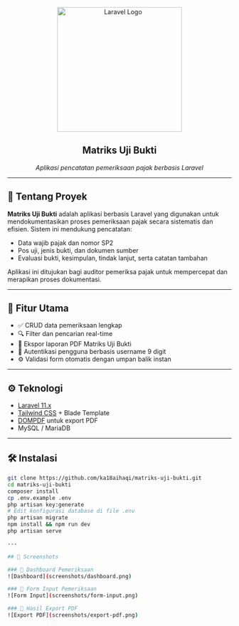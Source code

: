 <p align="center">
  <img src="https://raw.githubusercontent.com/laravel/art/master/logo-lockup/5%20SVG/2%20CMYK/1%20Full%20Color/laravel-logolockup-cmyk-red.svg" width="280" alt="Laravel Logo">
</p>

<h2 align="center">Matriks Uji Bukti</h2>
<p align="center"><em>Aplikasi pencatatan pemeriksaan pajak berbasis Laravel</em></p>

---

## 📄 Tentang Proyek

**Matriks Uji Bukti** adalah aplikasi berbasis Laravel yang digunakan untuk mendokumentasikan proses pemeriksaan pajak secara sistematis dan efisien. Sistem ini mendukung pencatatan:

- Data wajib pajak dan nomor SP2
- Pos uji, jenis bukti, dan dokumen sumber
- Evaluasi bukti, kesimpulan, tindak lanjut, serta catatan tambahan

Aplikasi ini ditujukan bagi auditor pemeriksa pajak untuk mempercepat dan merapikan proses dokumentasi.

---

## 🚀 Fitur Utama

- ✅ CRUD data pemeriksaan lengkap
- 🔍 Filter dan pencarian real-time
- 📄 Ekspor laporan PDF Matriks Uji Bukti
- 🔐 Autentikasi pengguna berbasis username 9 digit
- ⚙️ Validasi form otomatis dengan umpan balik instan

---

## ⚙️ Teknologi

- [Laravel 11.x](https://laravel.com/)
- [Tailwind CSS](https://tailwindcss.com/) + Blade Template
- [DOMPDF](https://github.com/dompdf/dompdf) untuk export PDF
- MySQL / MariaDB

---

## 🛠️ Instalasi

```bash
git clone https://github.com/ka18aihaqi/matriks-uji-bukti.git
cd matriks-uji-bukti
composer install
cp .env.example .env
php artisan key:generate
# Edit konfigurasi database di file .env
php artisan migrate
npm install && npm run dev
php artisan serve

---

## 📸 Screenshots

### 🧾 Dashboard Pemeriksaan
![Dashboard](screenshots/dashboard.png)

### 📝 Form Input Pemeriksaan
![Form Input](screenshots/form-input.png)

### 📄 Hasil Export PDF
![Export PDF](screenshots/export-pdf.png)
